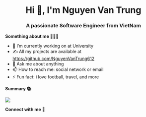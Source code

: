 <h1 align="center">Hi 👋, I'm Nguyen Van Trung</h1>
<h3 align="center">A passionate Software Engineer from VietNam</h3>



<strong align="left">Something about me 🙋🏻‍♂️</strong>

- 🔭 I’m currently working on at University
- ✍️ All my projects are available at https://github.com/NguyenVanTrung612
- 💬 Ask me about anything
- 📫 How to reach me: social network or email
- ⚡ Fun fact: i love football, travel, and more

<strong align="left">Summary 📚</strong>

<img
  src="https://github-readme-stats.vercel.app/api/top-langs/?username=NguyenVanTrung612&layout=compact&langs_count=6"
/>


<strong align="left">Connect with me 🚀</strong>
<div>
  <a href="" target="_blank">
    <img
      src="https://img.shields.io/badge/Facebook-1877F2?style=for-the-badge&logo=facebook&logoColor=white"
      alt=""
  /></a>
  <a href="https://mail.google.com/mail/u/0/#inbox" target="_blank">
    <img
      src="https://img.shields.io/badge/Gmail-D14836?style=for-the-badge&logo=gmail&logoColor=white"
      alt=""
  /></a>
  <a href="" target="_blank">
    <img
      src="https://img.shields.io/badge/LinkedIn-0077B5?style=for-the-badge&logo=linkedin&logoColor=white"
      alt=""
  /></a>
  <a href="" target="_blank">
    <img
      src="https://img.shields.io/badge/GitLab-330F63?style=for-the-badge&logo=gitlab&logoColor=white"
      alt=""
  /></a>
</div>




 






<!-- ### Latest Side Project:
- [Landing Page NVT-Courses](https://nguyenvantrung612.github.io/NVT_Courses/)
- [Landing Page Ecommerce](https://nguyenvantrung612.github.io/Ecommerce-Website/)
- [Open-AI-LP](https://open-ai-lp-ii.vercel.app/) -->
<!-- - [Card Profile](https://silly-kalam-e86941.netlify.app/) -->


<!-- <h3 align="left">Languages and Tech:</h3>  -->
<!-- <h3 align="left">Activities:</h3>  -->
<!-- </a> <a href="https://getbootstrap.com" target="_blank"> <img src="https://raw.githubusercontent.com/devicons/devicon/master/icons/bootstrap/bootstrap-plain-wordmark.svg" alt="bootstrap" width="40" height="40"/> </a> <a href="https://www.w3schools.com/css/" target="_blank"> <img src="https://raw.githubusercontent.com/devicons/devicon/master/icons/css3/css3-original-wordmark.svg" alt="css3" width="40" height="40"/> </a> <a href="https://expressjs.com" target="_blank"> <img src="https://raw.githubusercontent.com/devicons/devicon/master/icons/express/express-original-wordmark.svg" alt="express" width="40" height="40"/> </a> <a href="https://git-scm.com/" target="_blank"> <img src="https://www.vectorlogo.zone/logos/git-scm/git-scm-icon.svg" alt="git" width="40" height="40"/> </a> <a href="https://www.w3.org/html/" target="_blank"> <img src="https://raw.githubusercontent.com/devicons/devicon/master/icons/html5/html5-original-wordmark.svg" alt="html5" width="40" height="40"/> </a> <a href="https://developer.mozilla.org/en-US/docs/Web/JavaScript" target="_blank"> <img src="https://raw.githubusercontent.com/devicons/devicon/master/icons/javascript/javascript-original.svg" alt="javascript" width="40" height="40"/> </a> <a href="https://www.mongodb.com/" target="_blank"> <img src="https://raw.githubusercontent.com/devicons/devicon/master/icons/mongodb/mongodb-original-wordmark.svg" alt="mongodb" width="40" height="40"/> </a> <a href="https://www.microsoft.com/en-us/sql-server" target="_blank"> <img src="https://www.svgrepo.com/show/303229/microsoft-sql-server-logo.svg" alt="mssql" width="40" height="40"/> </a>  </a> <a href="https://reactjs.org/" target="_blank"> <img src="https://raw.githubusercontent.com/devicons/devicon/master/icons/react/react-original-wordmark.svg" alt="react" width="40" height="40"/> </a> <a href="https://sass-lang.com" target="_blank"> <img src="https://raw.githubusercontent.com/devicons/devicon/master/icons/sass/sass-original.svg" alt="sass" width="40" height="40"/> </a> <a href="https://www.typescriptlang.org/" target="_blank"> <img src="https://raw.githubusercontent.com/devicons/devicon/master/icons/typescript/typescript-original.svg" alt="typescript" width="40" height="40"/> </a> <a href="https://golang.org" target="_blank" rel="noreferrer"> <img src="https://raw.githubusercontent.com/devicons/devicon/master/icons/go/go-original.svg" alt="go" width="40" height="40"/> </a></p> -->

<!--    [![Ashutosh's github activity
      graph](https://activity-graph.herokuapp.com/graph?username=NguyenVanTrung612&theme=react-dark)](https://github.com/NguyenVanTrung612/github-readme-activity-graph)  -->
      
<!--  <img src="https://activity-graph.herokuapp.com/graph?username=NguyenVanTrung612&theme=react-dark" style="width: 100%;">  -->
